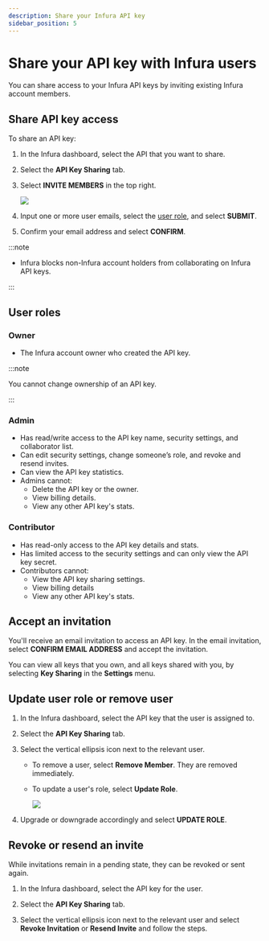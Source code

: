 ```yaml
---
description: Share your Infura API key
sidebar_position: 5
---
```


# Share your API key with Infura users

You can share access to your Infura API keys by inviting existing Infura account members.

## Share API key access

To share an API key:

1. In the Infura dashboard, select the API that you want to share.
1. Select the **API Key Sharing** tab.
1. Select **INVITE MEMBERS** in the top right.

   <div class="left-align-container">
     <div class="img-large">
       <img
         src={require('../../images/invite-member-button.png').default}
       />
     </div>
   </div>

1. Input one or more user emails, select the [user role](#user-roles), and select **SUBMIT**.
1. Confirm your email address and select **CONFIRM**.

:::note

- Infura blocks non-Infura account holders from collaborating on Infura API keys.

:::

## User roles

### Owner

- The Infura account owner who created the API key.

:::note

You cannot change ownership of an API key.

:::

### Admin

- Has read/write access to the API key name, security settings, and collaborator list.
- Can edit security settings, change someone’s role, and revoke and resend invites.
- Can view the API key statistics.
- Admins cannot:
  - Delete the API key or the owner.
  - View billing details.
  - View any other API key's stats.

### Contributor

- Has read-only access to the API key details and stats.
- Has limited access to the security settings and can only view the API key secret.
- Contributors cannot:
  - View the API key sharing settings.
  - View billing details
  - View any other API key's stats.

## Accept an invitation

You'll receive an email invitation to access an API key. In the email invitation, select **CONFIRM EMAIL ADDRESS**
and accept the invitation.

You can view all keys that you own, and all keys shared with you, by selecting **Key Sharing** in the **Settings** menu.

## Update user role or remove user

1. In the Infura dashboard, select the API key that the user is assigned to.
1. Select the **API Key Sharing** tab.
1. Select the vertical ellipsis icon next to the relevant user.

   - To remove a user, select **Remove Member**. They are removed immediately.
   - To update a user's role, select **Update Role**.

     <div class="left-align-container">
       <div class="img-large">
         <img
           src={require('../../images/update-role.png').default}
         />
       </div>
     </div>

1. Upgrade or downgrade accordingly and select **UPDATE ROLE**.

## Revoke or resend an invite

While invitations remain in a pending state, they can be revoked or sent again.

1. In the Infura dashboard, select the API key for the user.

1. Select the **API Key Sharing** tab.

1. Select the vertical ellipsis icon next to the relevant user and select
   **Revoke Invitation** or **Resend Invite** and follow the steps.
